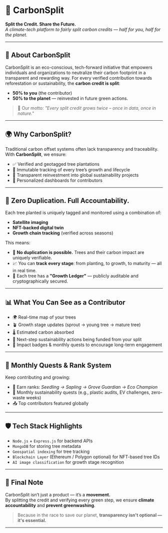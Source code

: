 # 🌱 CarbonSplit

**Split the Credit. Share the Future.**  
*A climate-tech platform to fairly split carbon credits — half for you, half for the planet.*

---

## 🚀 About CarbonSplit

CarbonSplit is an eco-conscious, tech-forward initiative that empowers individuals and organizations to neutralize their carbon footprint in a transparent and rewarding way. For every verified contribution towards reforestation or sustainability, the **carbon credit is split**:  
- **50% to you** (the contributor)  
- **50% to the planet** — reinvested in future green actions.

> 🌳 Our motto: *"Every split credit grows twice – once in data, once in nature."*

---

## 🌍 Why CarbonSplit?

Traditional carbon offset systems often lack transparency and traceability. With **CarbonSplit**, we ensure:
- ✅ Verified and geotagged tree plantations
- 🔐 Immutable tracking of every tree’s growth and lifecycle
- 🔄 Transparent reinvestment into global sustainability projects
- 🧾 Personalized dashboards for contributors

---

## 🔐 Zero Duplication. Full Accountability.

Each tree planted is uniquely tagged and monitored using a combination of:
- **Satellite imaging**
- **NFT-backed digital twin**
- **Growth chain tracking** (verified across seasons)

This means:
- 🌱 **No duplication is possible.** Trees and their carbon impact are uniquely verifiable.
- 📈 You can **track every stage**: from planting, to growth, to maturity — all in real time.
- 🌳 Each tree has a **"Growth Ledger"** — publicly auditable and cryptographically secured.

---

## 📊 What You Can See as a Contributor

- 🌍 Real-time map of your trees
- 🪴 Growth stage updates (sprout → young tree → mature tree)
- 🌡️ Estimated carbon absorbed
- 🔁 Next-step sustainability actions being funded from your split
- 🧠 Impact badges & monthly quests to encourage long-term engagement

---

## 🧠 Monthly Quests & Rank System

Keep contributing and growing:
- 🏅 Earn ranks: *Seedling → Sapling → Grove Guardian → Eco Champion*
- 📆 Monthly sustainability quests (e.g., plastic audits, EV challenges, zero-waste weeks)
- 📤 Top contributors featured globally

---

## 🛡️ Tech Stack Highlights

- `Node.js` + `Express.js` for backend APIs  
- `MongoDB` for storing tree metadata  
- `Geospatial indexing` for tree tracking  
- `Blockchain Layer` (Ethereum / Polygon optional) for NFT-based tree IDs  
- `AI image classification` for growth stage recognition

---

## 🧭 Final Note

CarbonSplit isn’t just a product — it’s a **movement.**  
By splitting the credit and verifying every green step, we ensure **climate accountability** and **prevent greenwashing**.

> Because in the race to save our planet, **transparency isn't optional — it's essential.**

---

